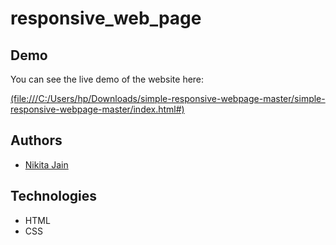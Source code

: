 # responsive_web_page

## Demo

You can see the live demo of the website here:

[(file:///C:/Users/hp/Downloads/simple-responsive-webpage-master/simple-responsive-webpage-master/index.html#)](file:///C:/Users/hp/Downloads/simple-responsive-webpage-master/simple-responsive-webpage-master/index.html#)

## Authors

- [Nikita Jain](https://github.com/Nikita0331)


## Technologies

-   HTML
-   CSS

